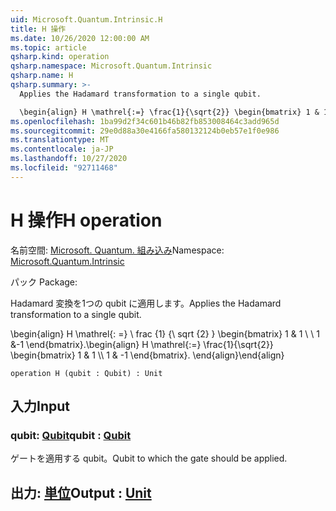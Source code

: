 ```yaml
---
uid: Microsoft.Quantum.Intrinsic.H
title: H 操作
ms.date: 10/26/2020 12:00:00 AM
ms.topic: article
qsharp.kind: operation
qsharp.namespace: Microsoft.Quantum.Intrinsic
qsharp.name: H
qsharp.summary: >-
  Applies the Hadamard transformation to a single qubit.

  \begin{align} H \mathrel{:=} \frac{1}{\sqrt{2}} \begin{bmatrix} 1 & 1 \\\\ 1 & -1 \end{bmatrix}. \end{align}
ms.openlocfilehash: 1ba99d2f34c601b46b82fb853008464c3add965d
ms.sourcegitcommit: 29e0d88a30e4166fa580132124b0eb57e1f0e986
ms.translationtype: MT
ms.contentlocale: ja-JP
ms.lasthandoff: 10/27/2020
ms.locfileid: "92711468"
---
```

# <a name="h-operation"></a><span data-ttu-id="50dd7-102">H 操作</span><span class="sxs-lookup"><span data-stu-id="50dd7-102">H operation</span></span>

<span data-ttu-id="50dd7-103">名前空間: [Microsoft. Quantum. 組み込み](xref:Microsoft.Quantum.Intrinsic)</span><span class="sxs-lookup"><span data-stu-id="50dd7-103">Namespace: [Microsoft.Quantum.Intrinsic](xref:Microsoft.Quantum.Intrinsic)</span></span>

<span data-ttu-id="50dd7-104">パック [](https://nuget.org/packages/)</span><span class="sxs-lookup"><span data-stu-id="50dd7-104">Package: [](https://nuget.org/packages/)</span></span>


<span data-ttu-id="50dd7-105">Hadamard 変換を1つの qubit に適用します。</span><span class="sxs-lookup"><span data-stu-id="50dd7-105">Applies the Hadamard transformation to a single qubit.</span></span>

<span data-ttu-id="50dd7-106">\begin{align} H \mathrel{: =} \ frac {1} {\ sqrt {2} } \begin{bmatrix} 1 & 1 \\ \\ 1 &-1 \end{bmatrix}.</span><span class="sxs-lookup"><span data-stu-id="50dd7-106">\begin{align} H \mathrel{:=} \frac{1}{\sqrt{2}} \begin{bmatrix} 1 & 1 \\\\ 1 & -1 \end{bmatrix}.</span></span>
<span data-ttu-id="50dd7-107">\end{align}</span><span class="sxs-lookup"><span data-stu-id="50dd7-107">\end{align}</span></span>

```qsharp
operation H (qubit : Qubit) : Unit
```


## <a name="input"></a><span data-ttu-id="50dd7-108">入力</span><span class="sxs-lookup"><span data-stu-id="50dd7-108">Input</span></span>

### <a name="qubit--qubit"></a><span data-ttu-id="50dd7-109">qubit: [Qubit](xref:microsoft.quantum.lang-ref.qubit)</span><span class="sxs-lookup"><span data-stu-id="50dd7-109">qubit : [Qubit](xref:microsoft.quantum.lang-ref.qubit)</span></span>

<span data-ttu-id="50dd7-110">ゲートを適用する qubit。</span><span class="sxs-lookup"><span data-stu-id="50dd7-110">Qubit to which the gate should be applied.</span></span>



## <a name="output--unit"></a><span data-ttu-id="50dd7-111">出力: [単位](xref:microsoft.quantum.lang-ref.unit)</span><span class="sxs-lookup"><span data-stu-id="50dd7-111">Output : [Unit](xref:microsoft.quantum.lang-ref.unit)</span></span>

